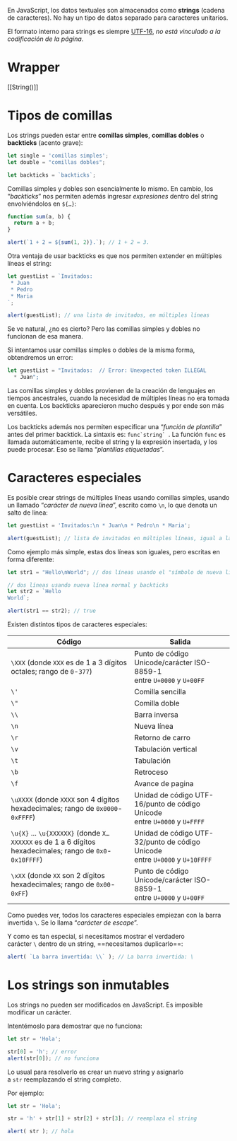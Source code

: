 En JavaScript, los datos textuales son almacenados como **strings** (cadena de caracteres). No hay un tipo de datos separado para caracteres unitarios.

El formato interno para strings es siempre [UTF-16](https://es.wikipedia.org/wiki/UTF-16), _no está vinculado a la codificación de la página_.

# Wrapper

[[String()]]

# Tipos de comillas

Los strings pueden estar entre **comillas simples**, **comillas dobles** o **backticks** (acento grave):

```js
let single = 'comillas simples';
let double = "comillas dobles";

let backticks = `backticks`;
```

Comillas simples y dobles son esencialmente lo mismo. En cambio, los “_backticks_” nos permiten además ingresar _expresiones_ dentro del string envolviéndolos en `${…}`:

```js
function sum(a, b) {
  return a + b;
}

alert(`1 + 2 = ${sum(1, 2)}.`); // 1 + 2 = 3.
```

Otra ventaja de usar backticks es que nos permiten extender en múltiples líneas el string:

```js
let guestList = `Invitados:
 * Juan
 * Pedro
 * Maria
`;

alert(guestList); // una lista de invitados, en múltiples líneas
```

Se ve natural, ¿no es cierto? Pero las comillas simples y dobles no funcionan de esa manera.

Si intentamos usar comillas simples o dobles de la misma forma, obtendremos un error:

```js
let guestList = "Invitados:  // Error: Unexpected token ILLEGAL
  * Juan";
```

Las comillas simples y dobles provienen de la creación de lenguajes en tiempos ancestrales, cuando la necesidad de múltiples líneas no era tomada en cuenta. Los backticks aparecieron mucho después y por ende son más versátiles.

Los backticks además nos permiten especificar una “_función de plantilla_” antes del primer backtick. La sintaxis es: ``func`string` ``. La función `func` es llamada automáticamente, recibe el string y la expresión insertada, y los puede procesar. Eso se llama “_plantillas etiquetadas_”.

# Caracteres especiales
Es posible crear strings de múltiples líneas usando comillas simples, usando un llamado “_carácter de nueva línea_”, escrito como `\n`, lo que denota un salto de línea:

```js
let guestList = 'Invitados:\n * Juan\n * Pedro\n * Maria';

alert(guestList); // lista de invitados en múltiples líneas, igual a la de más arriba
```

Como ejemplo más simple, estas dos líneas son iguales, pero escritas en forma diferente:

```js
let str1 = "Hello\nWorld"; // dos líneas usando el "símbolo de nueva línea"

// dos líneas usando nueva línea normal y backticks
let str2 = `Hello
World`;

alert(str1 == str2); // true

```

Existen distintos tipos de caracteres especiales:

| Código                                                                                                   | Salida                                                                      |
| -------------------------------------------------------------------------------------------------------- | --------------------------------------------------------------------------- |
| `\XXX` (donde `XXX` es de 1 a 3 dígitos octales; rango de `0`-`377`)                                     | Punto de código Unicode/carácter ISO-8859-1 entre `U+0000` y `U+00FF`       |
| `\'`                                                                                                     | Comilla sencilla                                                            |
| `\"`                                                                                                     | Comilla doble                                                               |
| ``\\``                                                                                                   | Barra inversa                                                               |
| `\n`                                                                                                       | Nueva línea                                                                 |
| `\r`                                                                                                       | Retorno de carro                                                            |
| `\v`                                                                                                       | Tabulación vertical                                                         |
| `\t`                                                                                                       | Tabulación                                                                  |
| `\b`                                                                                                       | Retroceso                                                                   |
| `\f`                                                                                                       | Avance de pagina                                                            |
| `\uXXXX` (donde `XXXX` son 4 dígitos hexadecimales; rango de `0x0000`-`0xFFFF`)                          | Unidad de código UTF-16/punto de código Unicode entre `U+0000` y `U+FFFF`   |
| `\u{X}` ... `\u{XXXXXX}` (donde `X…XXXXXX` es de 1 a 6 dígitos hexadecimales; rango de `0x0`-`0x10FFFF`) | Unidad de código UTF-32/punto de código Unicode entre `U+0000` y `U+10FFFF` |
| `\xXX` (donde `XX` son 2 dígitos hexadecimales; rango de `0x00`-`0xFF`)                                  | Punto de código Unicode/carácter ISO-8859-1 entre `U+0000` y `U+00FF`                                                                            |

Como puedes ver, todos los caracteres especiales empiezan con la barra invertida `\`. Se lo llama “_carácter de escape_”.

Y como es tan especial, si necesitamos mostrar el verdadero carácter `\` dentro de un string, ==necesitamos duplicarlo==:

```js
alert( `La barra invertida: \\` ); // La barra invertida: \
```

# Los strings son inmutables
Los strings no pueden ser modificados en JavaScript. Es imposible modificar un carácter.

Intentémoslo para demostrar que no funciona:

```js
let str = 'Hola';

str[0] = 'h'; // error
alert(str[0]); // no funciona
```

Lo usual para resolverlo es crear un nuevo string y asignarlo a `str` reemplazando el string completo.

Por ejemplo:

```js
let str = 'Hola';

str = 'h' + str[1] + str[2] + str[3]; // reemplaza el string

alert( str ); // hola
```



